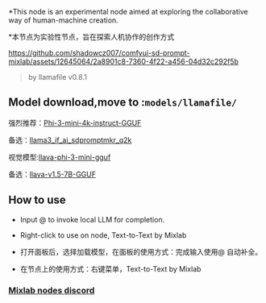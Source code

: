 *This node is an experimental node aimed at exploring the collaborative way of human-machine creation.

*本节点为实验性节点，旨在探索人机协作的创作方式



https://github.com/shadowcz007/comfyui-sd-prompt-mixlab/assets/12645064/2a8901c8-7360-4f22-a456-04d32c292f5b



> by llamafile v0.8.1


## Model download,move to :```models/llamafile/```

强烈推荐：[Phi-3-mini-4k-instruct-GGUF](https://huggingface.co/lmstudio-community/Phi-3-mini-4k-instruct-GGUF/tree/main)

备选：[llama3_if_ai_sdpromptmkr_q2k](https://hf-mirror.com/impactframes/llama3_if_ai_sdpromptmkr_q2k/tree/main)


视觉模型:[llava-phi-3-mini-gguf](https://huggingface.co/xtuner/llava-phi-3-mini-gguf/tree/main)

备选：[llava-v1.5-7B-GGUF](https://huggingface.co/jartine/llava-v1.5-7B-GGUF/resolve/main/llava-v1.5-7b-q4.llamafile?download=true)


## How to use
- Input @ to invoke local LLM for completion.

<!-- - When selecting an image node, you can ask questions based on the image. -->

<!-- - Supports RAG-enhanced question-answering based on Bing search, start with Q: to indicate the need for search. -->

- Right-click to use on node, Text-to-Text by Mixlab


<!-- - 支持基于bing搜索的RAG增强问答, 输入 Q: 作为开头表示需要调用搜索 -->

- 打开面板后，选择加载模型，在面板的使用方式：完成输入使用@ 自动补全。

<!-- - 当选择了图像类节点，可以基于图像进行问答 -->

- 在节点上的使用方式：右键菜单，Text-to-Text by Mixlab


<!-- ## RAG use Chromium

> python_embeded/Scripts/playwright install chromium -->



### [Mixlab nodes discord](https://discord.gg/cXs9vZSqeK)